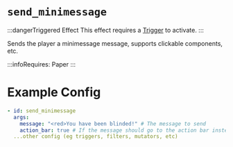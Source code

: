 # `send_minimessage`
:::dangerTriggered Effect
This effect requires a [Trigger](https://plugins.auxilor.io/effects/all-triggers) to activate.
:::

Sends the player a minimessage message, supports clickable components, etc.

:::infoRequires:
Paper
:::

# Example Config
```yaml
- id: send_minimessage
  args:
    message: "<red>You have been blinded!" # The message to send
    action_bar: true # If the message should go to the action bar instead of chat
  ...other config (eg triggers, filters, mutators, etc)
```
